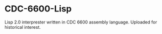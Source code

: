 # CDC-6600-Lisp
Lisp 2.0 interprester written in CDC 6600 assembly language. 
Uploaded for historical interest.
